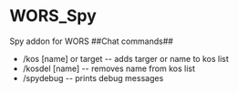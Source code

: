 # WORS_Spy
Spy addon for WORS
##Chat commands##


-  /kos [name] or target   -- adds targer or name to kos list
-  /kosdel [name]          -- removes name from kos list 
-  /spydebug               -- prints debug messages 
